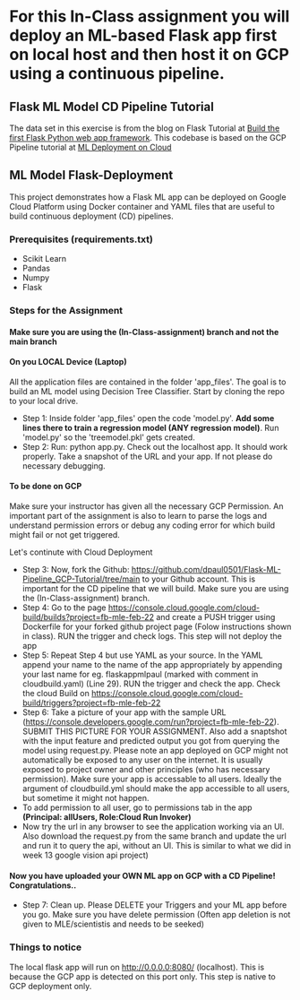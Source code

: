 # For this In-Class assignment you will deploy an ML-based Flask app first on local host and then host it on GCP using a continuous pipeline.

## Flask ML Model CD Pipeline Tutorial
The data set in this exercise is from the blog on Flask Tutorial at [Build the first Flask Python web app framework](https://medium.com/analytics-vidhya/https-medium-com-chirag6891-build-the-first-flask-python-e278b52473f3). This codebase is based on the GCP Pipeline tutorial at [ML Deployment on Cloud](https://github.com/jgvaraujo/ml-deployment-on-gcloud)

## ML Model Flask-Deployment
This project demonstrates how a Flask ML app can be deployed on Google Cloud Platform using Docker container and YAML files that are useful to build continuous deployment (CD) pipelines. 

### Prerequisites (requirements.txt)
 - Scikit Learn
 - Pandas 
 - Numpy
 - Flask 

### Steps for the Assignment

#### Make sure you are using the (In-Class-assignment) branch and not the main branch

#### On you LOCAL Device (Laptop)
All the application files are contained in the folder 'app_files'. The goal is to build an ML model using Decision Tree Classifier. Start by cloning the repo to your local drive.
- Step 1: Inside folder 'app_files' open the code 'model.py'. **Add some lines there to train a regression model (ANY regression model)**. Run 'model.py' so the 'treemodel.pkl' gets created.
- Step 2: Run: python app.py. Check out the localhost app. It should work properly. Take a snapshot of the URL and your app. If not please do necessary debugging.

#### To be done on GCP
Make sure your instructor has given all the necessary GCP Permission. An important part of the assignment is also to learn to parse the logs and understand permission errors or debug any coding error for which build might fail or not get triggered. 

Let's continute with Cloud Deployment
- Step 3: Now, fork the Github: https://github.com/dpaul0501/Flask-ML-Pipeline_GCP-Tutorial/tree/main to your Github account. This is important for the CD pipeline that we will build. Make sure you are using the (In-Class-assignment) branch.
- Step 4: Go to the page https://console.cloud.google.com/cloud-build/builds?project=fb-mle-feb-22 and create a PUSH trigger using Dockerfile for your forked github project page (Folow instructions shown in class). RUN the trigger and check logs. This step will not deploy the app
- Step 5: Repeat Step 4 but use YAML as your source. In the YAML append your name to the name of the app appropriately by appending your last name for eg. flaskappmlpaul  (marked with comment in cloudbuild.yaml) (Line 29). RUN the trigger and check the app. Check the cloud Build on https://console.cloud.google.com/cloud-build/triggers?project=fb-mle-feb-22
- Step 6: Take a picture of your app with the sample URL (https://console.developers.google.com/run?project=fb-mle-feb-22). SUBMIT THIS PICTURE FOR YOUR ASSIGNMENT. Also add a snaptshot with the input feature and predicted output you got from querying the model using request.py. Please note an app deployed on GCP might not automatically be exposed to any user on the internet. It is usually exposed to project owner and other principles (who has necessary permission). Make sure your app is accessable to all users. Ideally the argument of cloudbuild.yml should make the app accessible to all users, but sometime it might not happen.
-  To add permission to all user, go to permissions tab in the app **(Principal: allUsers, Role:Cloud Run Invoker)**
-  Now try the url in any browser to see the application working via an UI. Also download the request.py from the same branch and update the url and run it to query the api, without an UI. This is similar to what we did in week 13 google vision api project)
#### Now you have uploaded your OWN ML app on GCP with a CD Pipeline! Congratulations..
- Step 7: Clean up. Please DELETE your Triggers and your ML app before you go. Make sure you have delete permission (Often app deletion is not given to MLE/scientistis and needs to be seeked)

### Things to notice
The local flask app will run on http://0.0.0.0:8080/ (localhost). This is because the GCP app is detected on this port only. This step is native to GCP deployment only.




